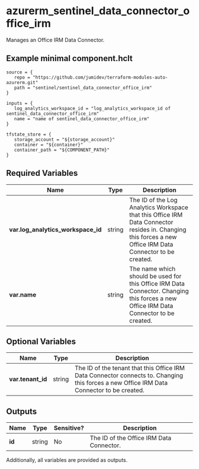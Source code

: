 # azurerm_sentinel_data_connector_office_irm

Manages an Office IRM Data Connector.

## Example minimal component.hclt

```hcl
source = {
   repo = "https://github.com/jumidev/terraform-modules-auto-azurerm.git" 
   path = "sentinel/sentinel_data_connector_office_irm" 
}

inputs = {
   log_analytics_workspace_id = "log_analytics_workspace_id of sentinel_data_connector_office_irm" 
   name = "name of sentinel_data_connector_office_irm" 
}

tfstate_store = {
   storage_account = "${storage_account}" 
   container = "${container}" 
   container_path = "${COMPONENT_PATH}" 
}

```

## Required Variables

| Name | Type |  Description |
| ---- | --------- |  ----------- |
| **var.log_analytics_workspace_id** | string |  The ID of the Log Analytics Workspace that this Office IRM Data Connector resides in. Changing this forces a new Office IRM Data Connector to be created. | 
| **var.name** | string |  The name which should be used for this Office IRM Data Connector. Changing this forces a new Office IRM Data Connector to be created. | 

## Optional Variables

| Name | Type |  Description |
| ---- | --------- |  ----------- |
| **var.tenant_id** | string |  The ID of the tenant that this Office IRM Data Connector connects to. Changing this forces a new Office IRM Data Connector to be created. | 



## Outputs

| Name | Type | Sensitive? | Description |
| ---- | ---- | --------- | --------- |
| **id** | string | No  | The ID of the Office IRM Data Connector. | 

Additionally, all variables are provided as outputs.
